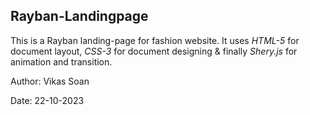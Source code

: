 <h2>Rayban-Landingpage</h2>
<p>This is a Rayban landing-page for fashion website. It uses <i>HTML-5</i> for document layout, <i>CSS-3</i> for document designing & finally <i>Shery.js</i> for animation and transition.</p>
<p>Author: Vikas Soan</p>
<p>Date: 22-10-2023</p>